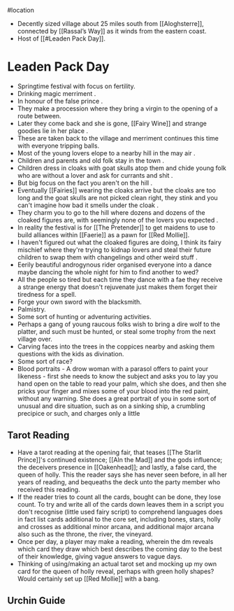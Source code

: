 #location
* Decently sized village about 25 miles south from [[Aloghsterre]], connected by [[Rassal’s Way]] as it winds from the eastern coast.
* Host of [[#Leaden Pack Day]].
# Leaden Pack Day
* Springtime festival with focus on fertility.
* Drinking magic merriment .
* In honour of the false prince .
* They make a procession where they bring a virgin to the opening of a route between.
* Later they come back and she is gone, [[Fairy Wine]] and strange goodies lie in her place .
* These are taken back to the village and merriment continues this time with everyone tripping balls.
* Most of the young lovers elope to a nearby hill in the may air .
* Children and parents and old folk stay in the town .
* Children dress in cloaks with goat skulls atop them and chide young folk who are without a lover and ask for currants and shit .
* But big focus on the fact you aren't on the hill .
* Eventually [[Fairies]] wearing the cloaks arrive but the cloaks are too long and the goat skulls are not picked clean right, they stink and you can't imagine how bad it smells under the cloak .
* They charm you to go to the hill where dozens and dozens of the cloaked figures are, with seemingly none of the lovers you expected .
* In reality the festival is for [[The Pretender]] to get maidens to use to build alliances within [[Faerie]] as a pawn for [[Red Mollie]].
* I haven't figured out what the cloaked figures are doing, I think its fairy mischief where they're trying to kidnap lovers and steal their future children to swap them with changelings and other weird stuff .
* Eerily beautiful androgynous rider organised everyone into a dance maybe dancing the whole night for him to find another to wed?
* All the people so tired but each time they dance with a fae they receive a strange energy that doesn't rejuvenate just makes them forget their tiredness for a spell.
* Forge your own sword with the blacksmith.
* Palmistry.
* Some sort of hunting or adventuring activities.
* Perhaps a gang of young raucous folks wish to bring a dire wolf to the platter, and such must be hunted, or steal some trophy from the next village over.
* Carving faces into the trees in the coppices nearby and asking them questions with the kids as divination.
* Some sort of race?
* Blood portraits - A drow woman with a parasol offers to paint your likeness - first she needs to know the subject and asks you to lay you hand open on the table to read your palm, which she does, and then she pricks your finger and mixes some of your blood into the red paint, without any warning. She does a great portrait of you in some sort of unusual and dire situation, such as on a sinking ship, a crumbling precipice or such, and charges only a little 
## Tarot Reading
* Have a tarot reading at the opening fair, that teases [[The Starlit Prince]]'s continued existence; [[Aln the Mad]] and the gods influence; the deceivers presence in [[Oakenhead]]; and lastly, a false card, the queen of holly. This the reader says she has never seen before, in all her years of reading, and bequeaths the deck unto the party member who received this reading.
* If the reader tries to count all the cards, bought can be done, they lose count. To try and write all of the cards down leaves them in a script you don't recognise (little used fairy script) to comprehend languages does in fact list cards additional to the core set, including bones, stars, holly and crosses as additional minor arcana, and additional major arcana also such as the throne, the river, the vineyard. 
* Once per day, a player may make a reading, wherein the dm reveals which card they draw which best describes the coming day to the best of their knowledge, giving vague answers to vague days.
* Thinking of using/making an actual tarot set and mocking up my own card for the queen of holly reveal, perhaps with green holly shapes? Would certainly set up [[Red Mollie]] with a bang. 
## Urchin Guide